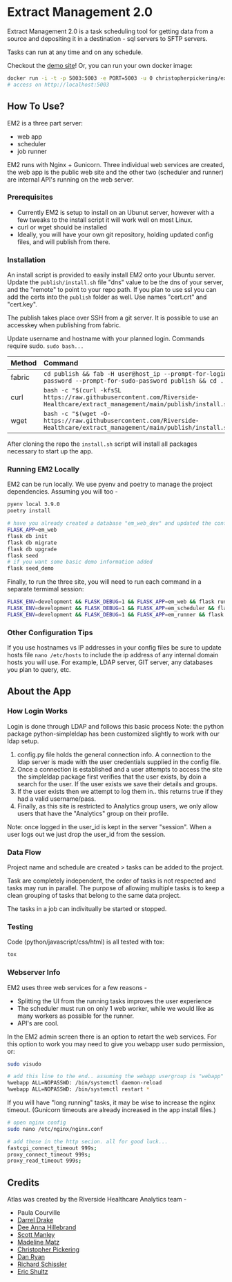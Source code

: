 <!--

	Extract Management 2.0
	Copyright (C) 2020  Riverside Healthcare, Kankakee, IL

	This program is free software: you can redistribute it and/or modify
	it under the terms of the GNU General Public License as published by
	the Free Software Foundation, either version 3 of the License, or
	(at your option) any later version.

	This program is distributed in the hope that it will be useful,
	but WITHOUT ANY WARRANTY; without even the implied warranty of
	MERCHANTABILITY or FITNESS FOR A PARTICULAR PURPOSE.  See the
	GNU General Public License for more details.

	You should have received a copy of the GNU General Public License
	along with this program.  If not, see <https://www.gnu.org/licenses/>.

-->








# Extract Management 2.0

Extract Management 2.0 is a task scheduling tool for getting data from a source and depositing it in a destination - sql servers to SFTP servers.

Tasks can run at any time and on any schedule.

Checkout the [demo site](https://extract-management.herokuapp.com)! Or, you can run your own docker image:
```sh
docker run -i -t -p 5003:5003 -e PORT=5003 -u 0 christopherpickering/extract_management:latest
# access on http://localhost:5003
```

## How To Use?

EM2 is a three part server:

* web app
* scheduler
* job runner

EM2 runs with Nginx + Gunicorn. Three individual web services are created, the web app is the public web site and the other two (scheduler and runner) are internal API's running on the web server.

### Prerequisites

* Currently EM2 is setup to install on an Ubunut server, however with a few tweaks to the install script it will work well on most Linux.
* curl or wget should be installed
* Ideally, you will have your own git repository, holding updated config files, and will publish from there.

### Installation

An install script is provided to easily install EM2 onto your Ubuntu server. Update the `publish/install.sh` file "dns" value to be the dns of your server, and the "remote" to point to your repo path. If you plan to use ssl you can add the certs into the `publish` folder as well. Use names "cert.crt" and "cert.key".

The publish takes place over SSH from a git server. It is possible to use an accesskey when publishing from fabric.

Update username and hostname with your planned login. Commands require sudo. `sudo bash...`


| Method | Command                                                                                                                           |
| :------|:----------------------------------------------------------------------------------------------------------------------------------|
| fabric | ```cd publish && fab -H user@host_ip --prompt-for-login-password --prompt-for-sudo-password publish && cd ..```                   |
| curl   | ```bash -c "$(curl -kfsSL https://raw.githubusercontent.com/Riverside-Healthcare/extract_management/main/publish/install.sh)"```  |
| wget   | ```bash -c "$(wget -O- https://raw.githubusercontent.com/Riverside-Healthcare/extract_management/main/publish/install.sh)"```     |


After cloning the repo the `install.sh` script will install all packages necessary to start up the app.

### Running EM2 Locally

EM2 can be run locally. We use pyenv and poetry to manage the project dependencies. Assuming you will too -

```sh
pyenv local 3.9.0
poetry install

# have you already created a database "em_web_dev" and updated the config files?
FLASK_APP=em_web
flask db init
flask db migrate
flask db upgrade
flask seed
# if you want some basic demo information added
flask seed_demo
```

Finally, to run the three site, you will need to run each command in a separate termimal session:
```sh
FLASK_ENV=development && FLASK_DEBUG=1 && FLASK_APP=em_web && flask run
FLASK_ENV=development && FLASK_DEBUG=1 && FLASK_APP=em_scheduler && flask run --port=5001
FLASK_ENV=development && FLASK_DEBUG=1 && FLASK_APP=em_runner && flask run --port=5002
```

### Other Configuration Tips

If you use hostnames vs IP addresses in your config files be sure to update hosts file `nano /etc/hosts` to include the ip address of any internal domain hosts you will use.
For example, LDAP server, GIT server, any databases you plan to query, etc.


## About the App
### How Login Works

Login is done through LDAP and follows this basic process
Note: the python package python-simpleldap has been customized slightly to work with our ldap setup.

1. config.py file holds the general connection info. A connection to the ldap server is made with the user credentials supplied in the config file.
2. Once a connection is established and a user attempts to access the site the simpleldap package first verifies that the user exists, by doin a search for the user. If the user exists we save their details and groups.
3. If the user exists then we attempt to log them in.. this returns true if they had a valid username/pass.
4. Finally, as this site is restricted to Analytics group users, we only allow users that have the "Analytics" group on their profile.

Note: once logged in the user_id is kept in the server "session". When a user logs out we just drop the user_id from the session.

### Data Flow

Project name and schedule are created > tasks can be added to the project.

Task are completely independent, the order of tasks is not respected and tasks may run in parallel. The purpose of allowing multiple tasks is to keep a clean grouping of tasks that belong to the same data project.

The tasks in a job can indivitually be started or stopped.


### Testing

Code (python/javascript/css/html) is all tested with tox:

```sh
tox
```

### Webserver Info

EM2 uses three web services for a few reasons -

* Splitting the UI from the running tasks improves the user experience
* The scheduler must run on only 1 web worker, while we would like as many workers as possible for the runner.
* API's are cool.


In the EM2 admin screen there is an option to retart the web services. For this option to work you may need to give you webapp user sudo permission, or:


```sh
sudo visudo

# add this line to the end.. assuming the webapp usergroup is "webapp"
%webapp ALL=NOPASSWD: /bin/systemctl daemon-reload
%webapp ALL=NOPASSWD: /bin/systemctl restart *
```

If you will have "long running" tasks, it may be wise to increase the nginx timeout. (Gunicorn timeouts are already increased in the app install files.)

```sh
# open nginx config
sudo nano /etc/nginx/nginx.conf

# add these in the http secion. all for good luck...
fastcgi_connect_timeout 999s;
proxy_connect_timeout 999s;
proxy_read_timeout 999s;
```

## Credits

Atlas was created by the Riverside Healthcare Analytics team -

- Paula Courville
- [Darrel Drake](https://www.linkedin.com/in/darrel-drake-57562529)
- [Dee Anna Hillebrand](https://github.com/DHillebrand2016)
- [Scott Manley](https://github.com/Scott-Manley)
- [Madeline Matz](mailto:mmatz@RHC.net)
- [Christopher Pickering](https://github.com/christopherpickering)
- [Dan Ryan](https://github.com/danryan1011)
- [Richard Schissler](https://github.com/schiss152)
- [Eric Shultz](https://github.com/eshultz)
